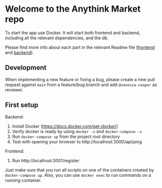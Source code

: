 # Welcome to the Anythink Market repo

To start the app use Docker. It will start both frontend and backend, including all the relevant dependencies, and the db.

Please find more info about each part in the relevant Readme file ([frontend](frontend/readme.md) and [backend](backend/README.md)).

## Development

When implementing a new feature or fixing a bug, please create a new pull request against `main` from a feature/bug branch and add `@vanessa-cooper` as reviewer.

## First setup

Backend:
1. Install Docker (https://docs.docker.com/get-docker/)
2. Verify docker is ready by using `docker -v` and `docker-compose -v`
3. Run `docker-compose up` from the project root directory
4. Test with opening your browser to http://localhost:3000/api/ping

Frontend:
1. Run http://localhost:3001/register 

Just make sure that you run all scripts on one of the containers created by `docker-compose up`.  Also, you can use `docker exec` to run commands on a running container.

